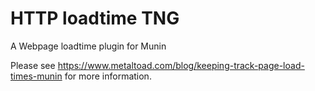 HTTP loadtime TNG
=================

A Webpage loadtime plugin for Munin

Please see https://www.metaltoad.com/blog/keeping-track-page-load-times-munin for more information.